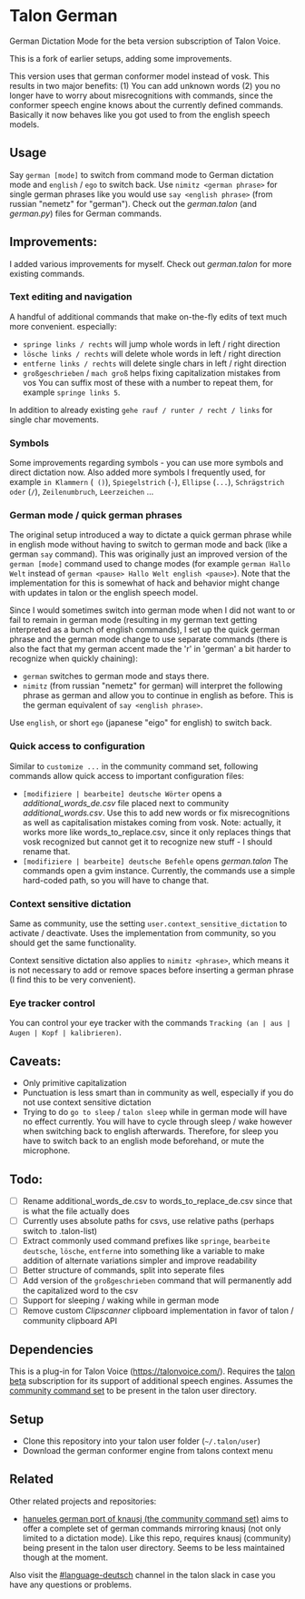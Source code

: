 # Talon German
German Dictation Mode for the beta version subscription of Talon Voice.

This is a fork of earlier setups, adding some improvements.

This version uses that german conformer model instead of vosk. This results in two major benefits: (1) You can add unknown words (2) you no longer have to worry about misrecognitions with commands, since the conformer speech engine knows about the currently defined commands. Basically it now behaves like you got used to from the english speech models.

## Usage
Say `german [mode]` to switch from command mode to German dictation mode and `english` / `ego` to switch back.
Use `nimitz <german phrase>` for single german phrases like you would use `say <english phrase>` (from russian "nemetz" for "german").
Check out the _german.talon_ (and _german.py_) files for German commands.

## Improvements:
I added various improvements for myself. Check out _german.talon_ for more existing commands.

### Text editing and navigation
A handful of additional commands that make on-the-fly edits of text much more convenient.
especially:
* `springe links / rechts` will jump whole words in left / right direction
* `lösche links / rechts` will delete whole words in left / right direction
* `entferne links / rechts` will delete single chars in left / right direction
* `großgeschrieben` / `mach groß` helps fixing capitalization mistakes from vos
You can suffix most of these with a number to repeat them, for example `springe links 5`.

In addition to already existing `gehe rauf / runter / recht / links` for single char movements.

### Symbols
Some improvements regarding symbols - you can use more symbols and direct dictation now.
Also added more symbols I frequently used, for example `in Klammern` (` ()`), `Spiegelstrich` (` - `), `Ellipse` (`...`), `Schrägstrich oder` (` / `), `Zeilenumbruch`, `Leerzeichen` ...

### German mode / quick german phrases
The original setup introduced a way to dictate a quick german phrase while in english mode without having to switch to german mode and back (like a german `say` command).
This was originally just an improved version of the `german [mode]` command used to change modes (for example `german Hallo Welt` instead of `german <pause> Hallo Welt english <pause>`).
Note that the implementation for this is somewhat of hack and behavior might change with updates in talon or the english speech model.

Since I would sometimes switch into german mode when I did not want to or fail to remain in german mode (resulting in my german text getting interpreted as a bunch of english commands), I set up the quick german phrase and the german mode change to use separate commands (there is also the fact that my german accent made the 'r' in 'german' a bit harder to recognize when quickly chaining):
* `german` switches to german mode and stays there.
* `nimitz` (from russian "nemetz" for german) will interpret the following phrase as german and allow you to continue in english as before. This is the german equivalent of `say <english phrase>`.

Use `english`, or short `ego` (japanese "eigo" for english) to switch back.

### Quick access to configuration
Similar to `customize ...` in the community command set, following commands allow quick access to important configuration files:
* `[modifiziere | bearbeite] deutsche Wörter` opens a *additional_words_de.csv* file placed next to community *additional_words.csv*. Use this to add new words or fix misrecognitions as well as capitalisation mistakes coming from vosk. Note: actually, it works more like words_to_replace.csv, since it only replaces things that vosk recognized but cannot get it to recognize new stuff - I should rename that.
* `[modifiziere | bearbeite] deutsche Befehle` opens *german.talon*
The commands open a gvim instance.
Currently, the commands use a simple hard-coded path, so you will have to change that.


### Context sensitive dictation
Same as community, use the setting `user.context_sensitive_dictation` to activate / deactivate.
Uses the implementation from community, so you should get the same functionality.

Context sensitive dictation also applies to `nimitz <phrase>`, which means it is not necessary to add or remove spaces before inserting a german phrase (I find this to be very convenient).

### Eye tracker control
You can control your eye tracker with the commands `Tracking (an | aus | Augen | Kopf | kalibrieren)`.

## Caveats:
* Only primitive capitalization
* Punctuation is less smart than in community as well, especially if you do not use context sensitive dictation
* Trying to do `go to sleep` / `talon sleep` while in german mode will have no effect currently. You will have to cycle through sleep / wake however when switching back to english afterwards. Therefore, for sleep you have to switch back to an english mode beforehand, or mute the microphone.

## Todo:
* [ ] Rename additional_words_de.csv to words_to_replace_de.csv since that is what the file actually does
* [ ] Currently uses absolute paths for csvs, use relative paths (perhaps switch to .talon-list)
* [ ] Extract commonly used command prefixes like `springe`, `bearbeite deutsche`, `lösche`, `entferne` into something like a variable to make addition of alternate variations simpler and improve readability
* [ ] Better structure of commands, split into seperate files
* [ ] Add version of the `großgeschrieben` command that will permanently add the capitalized word to the csv
* [ ] Support for sleeping / waking while in german mode
* [ ] Remove custom *Clipscanner* clipboard implementation in favor of talon / community clipboard API

## Dependencies
This is a plug-in for Talon Voice (https://talonvoice.com/).
Requires the [talon beta](https://www.patreon.com/lunixbochs) subscription for its support of additional speech engines.
Assumes the [community command set](https://github.com/talonhub/community) to be present in the talon user directory.

## Setup
* Clone this repository into your talon user folder (`~/.talon/user`)
* Download the german conformer engine from talons context menu

## Related
Other related projects and repositories:
* [hanueles german port of knausj (the community command set)](https://github.com/hanuele/knausj_german) aims to offer a complete set of german commands mirroring knausj (not only limited to a dictation mode). Like this repo, requires knausj (community) being present in the talon user directory. Seems to be less maintained though at the moment.

Also visit the [#language-deutsch](https://talonvoice.slack.com/archives/CURG8FXAQ) channel in the talon slack in case you have any questions or problems.


